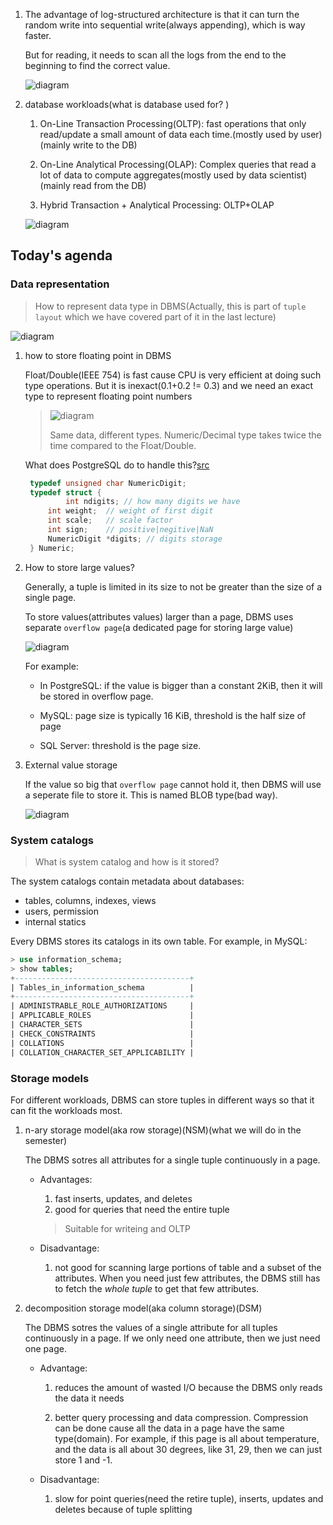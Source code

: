 1. The advantage of log-structured architecture is that it can turn the random 
   write into sequential write(always appending), which is way faster.

   But for reading, it needs to scan all the logs from the end to the beginning
   to find the correct value.

   ![diagram](https://github.com/SteveLauC/pic/blob/main/Screenshot%20from%202022-07-20%2017-14-44.png)

2. database workloads(what is database used for? )

   1. On-Line Transaction Processing(OLTP): fast operations that only read/update
   a small amount of data each time.(mostly used by user)(mainly write to the DB)

   2. On-Line Analytical Processing(OLAP): Complex queries that read a lot of
   data to compute aggregates(mostly used by data scientist)(mainly read from the DB)

   3. Hybrid Transaction + Analytical Processing: OLTP+OLAP

   ![diagram](https://github.com/SteveLauC/pic/blob/main/Screenshot%20from%202022-07-20%2014-44-15.png)

   
## Today's agenda

### Data representation

> How to represent data type in DBMS(Actually, this is part of `tuple 
layout` which we have covered part of it in the last lecture)

![diagram](https://github.com/SteveLauC/pic/blob/main/Screenshot%20from%202022-07-20%2017-29-10.png)


1. how to store floating point in DBMS

   Float/Double(IEEE 754) is fast cause CPU is very efficient at doing such 
   type operations. But it is inexact(0.1+0.2 != 0.3) and we need an exact type
   to represent floating point numbers

   > ![diagram](https://github.com/SteveLauC/pic/blob/main/Screenshot%20from%202022-07-20%2017-47-22.png)
   >
   > Same data, different types. Numeric/Decimal type takes twice the time 
   > compared to the Float/Double.
     

   What does PostgreSQL do to handle this?[src](https://doxygen.postgresql.org/backend_2utils_2adt_2numeric_8c_source.html#l00304)
    
   ```c
    typedef unsigned char NumericDigit;
    typedef struct {
            int ndigits; // how many digits we have
	    int weight;  // weight of first digit
	    int scale;   // scale factor
	    int sign;    // positive|negitive|NaN
	    NumericDigit *digits; // digits storage
    } Numeric;
   ```

2. How to store large values?

   Generally, a tuple is limited in its size to not be greater than the 
   size of a single page.

   To store values(attributes values) larger than a page, DBMS uses separate
   `overflow page`(a dedicated page for storing large value)

   ![diagram](https://github.com/SteveLauC/pic/blob/main/Screenshot%20from%202022-07-20%2012-29-17.png)
    
   For example:
   * In PostgreSQL: if the value is bigger than a constant 2KiB, then it
   will be stored in overflow page.

   * MySQL: page size is typically 16 KiB, threshold is the half size of page 

   * SQL Server: threshold is the page size.

3. External value storage

   If the value so big that `overflow page` cannot hold it, then DBMS will use 
   a seperate file to store it. This is named BLOB type(bad way).

   ![diagram](https://github.com/SteveLauC/pic/blob/main/Screenshot%20from%202022-07-20%2012-29-59.png)


### System catalogs

> What is system catalog and how is it stored?

The system catalogs contain metadata about databases:
* tables, columns, indexes, views
* users, permission
* internal statics

Every DBMS stores its catalogs in its own table. For example, in MySQL:

```sql
> use information_schema;
> show tables;
+---------------------------------------+
| Tables_in_information_schema          |
+---------------------------------------+
| ADMINISTRABLE_ROLE_AUTHORIZATIONS     |
| APPLICABLE_ROLES                      |
| CHARACTER_SETS                        |
| CHECK_CONSTRAINTS                     |
| COLLATIONS                            |
| COLLATION_CHARACTER_SET_APPLICABILITY |
```

### Storage models

For different workloads, DBMS can store tuples in different ways so that it
can fit the workloads most.

1. n-ary storage model(aka row storage)(NSM)(what we will do in the semester)

   The DBMS sotres all attributes for a single tuple continuously in a page.

   * Advantages:
     1. fast inserts, updates, and deletes
     2. good for queries that need the entire tuple

     > Suitable for writeing and OLTP

   * Disadvantage:

     1. not good for scanning large portions of table and a subset of the
     attributes. When you need just few attributes, the DBMS still has to fetch
     the *whole tuple* to get that few attributes.

2. decomposition storage model(aka column storage)(DSM)

   The DBMS sotres the values of a single attribute for all tuples continuously
   in a page. If we only need one attribute, then we just need one page.

   * Advantage:

     1. reduces the amount of wasted I/O because the DBMS only reads the data
     it needs

     2. better query processing and data compression. Compression can be done
     cause all the data in a page have the same type(domain). For example, if
     this page is all about temperature, and the data is all about 30 degrees,
     like 31, 29, then we can just store 1 and -1.

   * Disadvantage:

     1. slow for point queries(need the retire tuple), inserts, updates and 
     deletes because of tuple splitting
